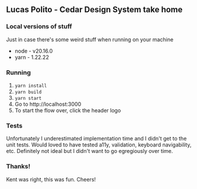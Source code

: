 ## Lucas Polito - Cedar Design System take home

### Local versions of stuff

Just in case there's some weird stuff when running on your machine

- node - v20.16.0
- yarn - 1.22.22

### Running

1. `yarn install`
2. `yarn build`
3. `yarn start`
4. Go to http://localhost:3000
5. To start the flow over, click the header logo

### Tests

Unfortunately I underestimated implementation time and I didn't get to the unit tests.
Would loved to have tested a11y, validation, keyboard navigability, etc. Definitely not ideal but I didn't want to go egregiously over time.

### Thanks!

Kent was right, this was fun. Cheers!
